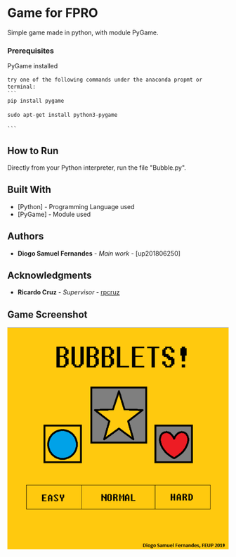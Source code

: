 # Game for FPRO

Simple game made in python, with module PyGame.

### Prerequisites

PyGame installed

    try one of the following commands under the anaconda propmt or terminal:
    ```
    pip install pygame
    
    sudo apt-get install python3-pygame
    
    ```

## How to Run

 Directly from your Python interpreter, run the file "Bubble.py".

## Built With

* [Python] - Programming Language used
* [PyGame] - Module used

## Authors

* **Diogo Samuel Fernandes** - *Main work* - [up201806250]

## Acknowledgments

* **Ricardo Cruz** - *Supervisor* - [rpcruz](rpcruz@fe.up.pt)

## Game Screenshot

![Game Screenshot](Bubble/Screenshot.png "Game Screenshot")
